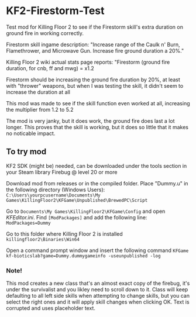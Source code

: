 # KF2-Firestorm-Test
Test mod for Killing Floor 2 to see if the Firestorm skill's extra duration on ground fire in working correctly.

Firestorm skill ingame description: "Increase range of the Caulk n' Burn, Flamethrower, and Microwave Gun. Increase fire ground duration a 20%."

Killing Floor 2 wiki actual stats page reports: "Firestorm (ground fire duration, for cnb, ff and mwg) = x1.2

Firestorm should be increasing the ground fire duration by 20%, at least with "thrower" weapons, but when I was testing the skill, it didn't seem to increase the duration at all

This mod was made to see if the skill function even worked at all, increasing the multiplier from 1.2 to 5.2

The mod is very janky, but it does work, the ground fire does last a lot longer. This proves that the skill is working, but it does so little that it makes no noticable impact.

## To try mod
KF2 SDK (might be) needed, can be downloaded under the tools section in your Steam library
Firebug @ level 20 or more

Download mod from releases or in the compiled folder. Place "Dummy.u" in the following directory (Windows Users): ``C:\Users\yourpcusername\Documents\My Games\KillingFloor2\KFGame\Unpublished\BrewedPC\Script``

Go to ``Documents\My Games\KillingFloor2\KFGame\Config`` and open *KFEditor.ini*. Find `[ModPackages]` and add the following line: ``ModPackages=Dummy``

Go to this folder where Killing Floor 2 is installed ``killingfloor2\Binaries\Win64``

Open a command prompt window and insert the following command ``KFGame kf-bioticslab?game=Dummy.dummygameinfo -useunpublished -log``

### Note!
This mod creates a new class that's an almost exact copy of the firebug, it's under the survivalist and you likley need to scroll down to it. Class will keep defaulting to all left side skills when attempting to change skills, but you can select the right ones and it will apply skill changes when clicking OK. Text is corrupted and uses placeholder text.

